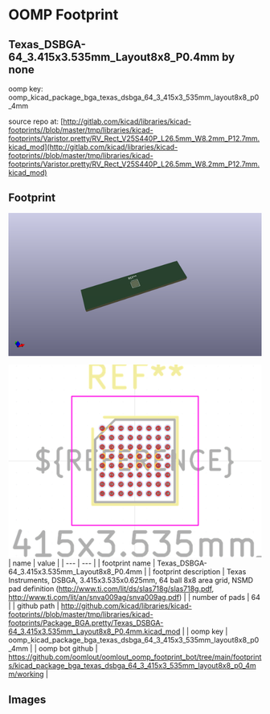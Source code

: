 # OOMP Footprint  
## Texas_DSBGA-64_3.415x3.535mm_Layout8x8_P0.4mm  by none  
  
oomp key: oomp_kicad_package_bga_texas_dsbga_64_3_415x3_535mm_layout8x8_p0_4mm  
  
source repo at: [http://gitlab.com/kicad/libraries/kicad-footprints//blob/master/tmp/libraries/kicad-footprints/Varistor.pretty/RV_Rect_V25S440P_L26.5mm_W8.2mm_P12.7mm.kicad_mod](http://gitlab.com/kicad/libraries/kicad-footprints//blob/master/tmp/libraries/kicad-footprints/Varistor.pretty/RV_Rect_V25S440P_L26.5mm_W8.2mm_P12.7mm.kicad_mod)  
## Footprint  
  
[![working_kicad_pcb_3d.png](working_kicad_pcb_3d_600.png)](working_kicad_pcb_3d.png)  
  
[![working.png](working_600.png)](working.png)  
| name | value | 
| --- | --- | 
| footprint name | Texas_DSBGA-64_3.415x3.535mm_Layout8x8_P0.4mm | 
| footprint description | Texas Instruments, DSBGA, 3.415x3.535x0.625mm, 64 ball 8x8 area grid, NSMD pad definition (http://www.ti.com/lit/ds/slas718g/slas718g.pdf, http://www.ti.com/lit/an/snva009ag/snva009ag.pdf) | 
| number of pads | 64 | 
| github path | http://github.com/kicad/libraries/kicad-footprints//blob/master/tmp/libraries/kicad-footprints/Package_BGA.pretty/Texas_DSBGA-64_3.415x3.535mm_Layout8x8_P0.4mm.kicad_mod | 
| oomp key | oomp_kicad_package_bga_texas_dsbga_64_3_415x3_535mm_layout8x8_p0_4mm | 
| oomp bot github | https://github.com/oomlout/oomlout_oomp_footprint_bot/tree/main/footprints/kicad_package_bga_texas_dsbga_64_3_415x3_535mm_layout8x8_p0_4mm/working | 
## Images  

